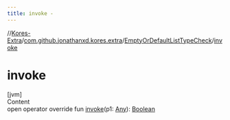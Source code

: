 ```yaml
---
title: invoke -
---
```

//[Kores-Extra](../../../index.md)/[com.github.jonathanxd.kores.extra](../index.md)/[EmptyOrDefaultListTypeCheck](index.md)/[invoke](invoke.md)



# invoke  
[jvm]  
Content  
open operator override fun [invoke](invoke.md)(p1: [Any](https://kotlinlang.org/api/latest/jvm/stdlib/kotlin/-any/index.html)): [Boolean](https://kotlinlang.org/api/latest/jvm/stdlib/kotlin/-boolean/index.html)  



